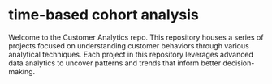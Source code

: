 # time-based cohort analysis
Welcome to the Customer Analytics repo. This repository houses a series of projects focused on understanding customer behaviors through various analytical techniques. Each project in this repository leverages advanced data analytics to uncover patterns and trends that inform better decision-making.
